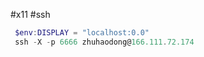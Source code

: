 #x11 #ssh

```powershell
 $env:DISPLAY = "localhost:0.0"
 ssh -X -p 6666 zhuhaodong@166.111.72.174
```
